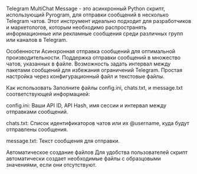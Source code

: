 Telegram MultiСhat Message - это асинхронный Python скрипт, использующий Pyrogram, для отправки сообщений в несколько Telegram чатов. Этот инструмент идеально подходит для разработчиков и маркетологов, которым необходимо распространять информационные или рекламные сообщения среди различных групп или каналов в Telegram.

Особенности
Асинхронная отправка сообщений для оптимальной производительности.
Поддержка отправки сообщений в множество чатов, указанных в файле.
Возможность задать интервал между пакетами сообщений для избежания ограничений Telegram.
Простая настройка через конфигурационный файл и текстовые файлы.

Как использовать
Заполните файлы config.ini, chats.txt, и message.txt соответствующей информацией:

config.ini: Ваши API ID, API Hash, имя сессии и интервал между отправками сообщений.

chats.txt: Список идентификаторов чатов или их @username, куда будут отправлены сообщения.

message.txt: Текст сообщения для отправки.

Автоматическое создание файлов
Для удобства пользователей скрипт автоматически создает необходимые файлы с образцовыми значениями, если они отсутствуют.
